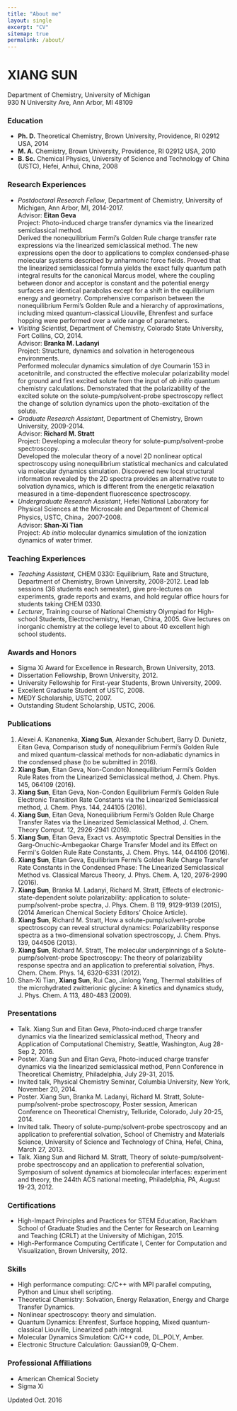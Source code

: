 ---title: "About me"layout: singleexcerpt: "CV"sitemap: truepermalink: /about/---# XIANG SUNDepartment of Chemistry, University of Michigan  930 N University Ave, Ann Arbor, MI 48109
### Education* **Ph. D.** Theoretical Chemistry, Brown University, Providence, RI 02912 USA, 2014* **M. A.** Chemistry, Brown University, Providence, RI 02912 USA, 2010 * **B. Sc.** Chemical Physics, University of Science and Technology of China (USTC), Hefei, Anhui, China, 2008
### Research Experiences* _Postdoctoral Research Fellow_, Department of Chemistry, University of Michigan, Ann Arbor, MI, 2014-2017.  Advisor: **Eitan Geva**  Project: Photo-induced charge transfer dynamics via the linearized semiclassical method.  Derived the nonequilibrium Fermi’s Golden Rule charge transfer rate expressions via thelinearized semiclassical method. The new expressions open the door to applications to complexcondensed-phase molecular systems described by anharmonic force fields. Proved that thelinearized semiclassical formula yields the exact fully quantum path integral results for thecanonical Marcus model, where the coupling between donor and acceptor is constant and thepotential energy surfaces are identical parabolas except for a shift in the equilibrium energy andgeometry. Comprehensive comparison between the nonequilibrium Fermi’s Golden Rule and ahierarchy of approximations, including mixed quantum-classical Liouville, Ehrenfest and surfacehopping were performed over a wide range of parameters.* _Visiting Scientist_, Department of Chemistry, Colorado State University, Fort Collins, CO, 2014.  Advisor: **Branka M. Ladanyi**  Project: Structure, dynamics and solvation in heterogeneous environments.  Performed molecular dynamics simulation of dye Coumarin 153 in acetonitrile, and constructedthe effective molecular polarizability model for ground and first excited solute from the input of _abinitio_ quantum chemistry calculations. Demonstrated that the polarizability of the excited solute onthe solute-pump/solvent-probe spectroscopy reflect the change of solution dynamics upon thephoto-excitation of the solute.* _Graduate Research Assistant_, Department of Chemistry, Brown University, 2009-2014.  Advisor: **Richard M. Stratt**  Project: Developing a molecular theory for solute-pump/solvent-probe spectroscopy.   Developed the molecular theory of a novel 2D nonlinear optical spectroscopy usingnonequilibrium statistical mechanics and calculated via molecular dynamics simulation. Discoverednew local structural information revealed by the 2D spectra provides an alternative route tosolvation dynamics, which is different from the energetic relaxation measured in a time-dependentfluorescence spectroscopy. * _Undergraduate Research Assistant_, Hefei National Laboratory for Physical Sciences at theMicroscale and Department of Chemical Physics, USTC, China，2007-2008.  Advisor: **Shan-Xi Tian**  Project: _Ab initio_ molecular dynamics simulation of the ionization dynamics of water trimer.    ### Teaching Experiences* _Teaching Assistant_, CHEM 0330: Equilibrium, Rate and Structure, Department of Chemistry,Brown University, 2008-2012. Lead lab sessions (36 students each semester), give pre-lectures on experiments, grade reports and exams, and hold regular office hours for students taking CHEM 0330.* _Lecturer_, Training course of National Chemistry Olympiad for High-school Students,Electrochemistry, Henan, China, 2005. Give lectures on inorganic chemistry at the college level to about40 excellent high school students.### Awards and Honors* Sigma Xi Award for Excellence in Research, Brown University, 2013.* Dissertation Fellowship, Brown University, 2012.* University Fellowship for First-year Students, Brown University, 2009.* Excellent Graduate Student of USTC, 2008.* MEDY Scholarship, USTC, 2007.* Outstanding Student Scholarship, USTC, 2006.
### Publications1. Alexei A. Kananenka, **Xiang Sun**, Alexander Schubert, Barry D. Dunietz, Eitan Geva, Comparisonstudy of nonequilibrium Fermi’s Golden Rule and mixed quantum-classical methods fornon-adiabatic dynamics in the condensed phase (to be submitted in 2016).2. **Xiang Sun**, Eitan Geva, Non-Condon Nonequilibrium Fermi’s Golden Rule Rates from theLinearized Semiclassical method, J. Chem. Phys. 145, 064109 (2016).3. **Xiang Sun**, Eitan Geva, Non-Condon Equilibrium Fermi’s Golden Rule Electronic Transition RateConstants via the Linearized Semiclassical method, J. Chem. Phys. 144, 244105 (2016).4. **Xiang Sun**, Eitan Geva, Nonequilibrium Fermi’s Golden Rule Charge Transfer Rates via theLinearized Semiclassical Method, J. Chem. Theory Comput. 12, 2926-2941 (2016).5. **Xiang Sun**, Eitan Geva, Exact vs. Asymptotic Spectral Densities in the Garg-Onuchic-AmbegaokarCharge Transfer Model and its Effect on Fermi's Golden Rule Rate Constants, J. Chem. Phys. 144,044106 (2016).6. **Xiang Sun**, Eitan Geva, Equilibrium Fermi’s Golden Rule Charge Transfer Rate Constants in theCondensed Phase: The Linearized Semiclassical Method vs. Classical Marcus Theory, J. Phys.Chem. A, 120, 2976-2990 (2016).7. **Xiang Sun**, Branka M. Ladanyi, Richard M. Stratt, Effects of electronic-state-dependent solutepolarizability: application to solute-pump/solvent-probe spectra, J. Phys. Chem. B 119, 9129-9139(2015), (2014 American Chemical Society Editors’ Choice Article).8. **Xiang Sun**, Richard M. Stratt, How a solute-pump/solvent-probe spectroscopy can reveal structuraldynamics: Polarizability response spectra as a two-dimensional solvation spectroscopy, J. Chem.Phys. 139, 044506 (2013).9. **Xiang Sun**, Richard M. Stratt, The molecular underpinnings of a Solute-pump/solvent-probeSpectroscopy: The theory of polarizability response spectra and an application to preferentialsolvation, Phys. Chem. Chem. Phys. 14, 6320-6331 (2012).10. Shan-Xi Tian, **Xiang Sun**, Rui Cao, Jinlong Yang, Thermal stabilities of the microhydratedzwitterionic glycine: A kinetics and dynamics study, J. Phys. Chem. A 113, 480-483 (2009).### Presentations* Talk. Xiang Sun and Eitan Geva, Photo-induced charge transfer dynamics via the linearized semiclassical method, Theory and Application of Computational Chemistry, Seattle, Washington, Aug 28-Sep 2, 2016.* Poster. Xiang Sun and Eitan Geva, Photo-induced charge transfer dynamics via the linearized semiclassical method, Penn Conference in Theoretical Chemistry, Philadelphia, July 29-31, 2015.* Invited talk, Physical Chemistry Seminar, Columbia University, New York, November 20, 2014.* Poster. Xiang Sun, Branka M. Ladanyi, Richard M. Stratt, Solute-pump/solvent-probe spectroscopy, Poster session, American Conference on Theoretical Chemistry, Telluride, Colorado, July 20-25, 2014.* Invited talk. Theory of solute-pump/solvent-probe spectroscopy and an application to preferential solvation, School of Chemistry and Materials Science, University of Science and Technology of China, Hefei, China, March 27, 2013.* Talk. Xiang Sun and Richard M. Stratt, Theory of solute-pump/solvent-probe spectroscopy and an application to preferential solvation, Symposium of solvent dynamics at biomolecular interfaces: experiment and theory, the 244th ACS national meeting, Philadelphia, PA, August 19-23, 2012.### Certifications* High-Impact Principles and Practices for STEM Education, Rackham School of Graduate Studiesand the Center for Research on Learning and Teaching (CRLT) at the University of Michigan, 2015.* High-Performance Computing Certificate I, Center for Computation and Visualization, BrownUniversity, 2012.### Skills* High performance computing: C/C++ with MPI parallel computing, Python and Linux shell scripting.* Theoretical Chemistry: Solvation, Energy Relaxation, Energy and Charge Transfer Dynamics.* Nonlinear spectroscopy: theory and simulation.* Quantum Dynamics: Ehrenfest, Surface hopping, Mixed quantum-classical Liouville, Linearized path integral.* Molecular Dynamics Simulation: C/C++ code, DL_POLY, Amber.* Electronic Structure Calculation: Gaussian09, Q-Chem.### Professional Affiliations* American Chemical Society* Sigma XiUpdated Oct. 2016